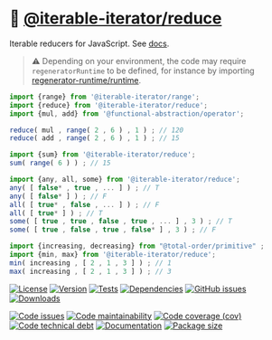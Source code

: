 :bowl_with_spoon: [@iterable-iterator/reduce](https://iterable-iterator.github.io/reduce)
==

Iterable reducers for JavaScript.
See [docs](https://iterable-iterator.github.io/reduce/index.html).

> :warning: Depending on your environment, the code may require
> `regeneratorRuntime` to be defined, for instance by importing
> [regenerator-runtime/runtime](https://www.npmjs.com/package/regenerator-runtime).

```js
import {range} from '@iterable-iterator/range';
import {reduce} from '@iterable-iterator/reduce';
import {mul, add} from '@functional-abstraction/operator';

reduce( mul , range( 2 , 6 ) , 1 ) ; // 120
reduce( add , range( 2 , 6 ) , 1 ) ; // 15

import {sum} from '@iterable-iterator/reduce';
sum( range( 6 ) ) ; // 15

import {any, all, some} from '@iterable-iterator/reduce';
any( [ false* , true , ... ] ) ; // T
any( [ false* ] ) ; // F
all( [ true* , false , ... ] ) ; // F
all( [ true* ] ) ; // T
some( [ true , true , false , true , ... ] , 3 ) ; // T
some( [ true , false , true , false* ] , 3 ) ; // F

import {increasing, decreasing} from "@total-order/primitive" ;
import {min, max} from '@iterable-iterator/reduce';
min( increasing , [ 2 , 1 , 3 ] ) ; // 1
max( increasing , [ 2 , 1 , 3 ] ) ; // 3
```

[![License](https://img.shields.io/github/license/iterable-iterator/reduce.svg)](https://raw.githubusercontent.com/iterable-iterator/reduce/main/LICENSE)
[![Version](https://img.shields.io/npm/v/@iterable-iterator/reduce.svg)](https://www.npmjs.org/package/@iterable-iterator/reduce)
[![Tests](https://img.shields.io/github/workflow/status/iterable-iterator/reduce/ci:test?event=push&label=tests)](https://github.com/iterable-iterator/reduce/actions/workflows/ci:test.yml?query=branch:main)
[![Dependencies](https://img.shields.io/librariesio/github/iterable-iterator/reduce.svg)](https://github.com/iterable-iterator/reduce/network/dependencies)
[![GitHub issues](https://img.shields.io/github/issues/iterable-iterator/reduce.svg)](https://github.com/iterable-iterator/reduce/issues)
[![Downloads](https://img.shields.io/npm/dm/@iterable-iterator/reduce.svg)](https://www.npmjs.org/package/@iterable-iterator/reduce)

[![Code issues](https://img.shields.io/codeclimate/issues/iterable-iterator/reduce.svg)](https://codeclimate.com/github/iterable-iterator/reduce/issues)
[![Code maintainability](https://img.shields.io/codeclimate/maintainability/iterable-iterator/reduce.svg)](https://codeclimate.com/github/iterable-iterator/reduce/trends/churn)
[![Code coverage (cov)](https://img.shields.io/codecov/c/gh/iterable-iterator/reduce/main.svg)](https://codecov.io/gh/iterable-iterator/reduce)
[![Code technical debt](https://img.shields.io/codeclimate/tech-debt/iterable-iterator/reduce.svg)](https://codeclimate.com/github/iterable-iterator/reduce/trends/technical_debt)
[![Documentation](https://iterable-iterator.github.io/reduce/badge.svg)](https://iterable-iterator.github.io/reduce/source.html)
[![Package size](https://img.shields.io/bundlephobia/minzip/@iterable-iterator/reduce)](https://bundlephobia.com/result?p=@iterable-iterator/reduce)

